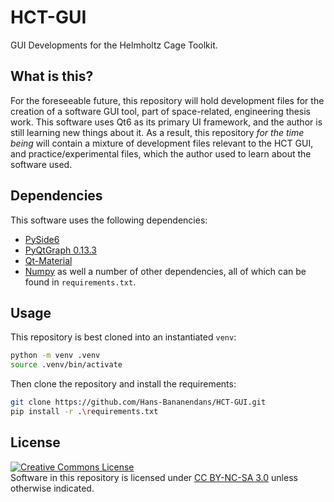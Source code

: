 # HCT-GUI
GUI Developments for the Helmholtz Cage Toolkit.

## What is this?
For the foreseeable future, this repository will hold development files for the creation of a software GUI tool, part of space-related, engineering thesis work. This software uses Qt6 as its primary UI framework, and the author is still learning new things about it. As a result, this repository *for the time being* will contain a mixture of development files relevant to the HCT GUI, and practice/experimental files, which the author used to learn about the software used.

## Dependencies
This software uses the following dependencies:
 * [PySide6](https://pypi.org/project/PySide6/)
 * [PyQtGraph 0.13.3](https://www.pyqtgraph.org/)
 * [Qt-Material](https://qt-material.readthedocs.io/en/latest/)
 * [Numpy](https://numpy.org/)
as well a number of other dependencies, all of which can be found in `requirements.txt`.

## Usage
This repository is best cloned into an instantiated `venv`:

```bash
python -m venv .venv
source .venv/bin/activate
```

Then clone the repository and install the requirements:
```bash
git clone https://github.com/Hans-Bananendans/HCT-GUI.git
pip install -r .\requirements.txt
```

## License
<a rel="license" href="https://creativecommons.org/licenses/by-nc-sa/3.0/"><img alt="Creative Commons License" style="border-width:0" src="https://licensebuttons.net/l/by-nc-sa/4.0/88x31.png" /></a><br />
Software in this repository is licensed under [CC BY-NC-SA 3.0](https://creativecommons.org/licenses/by-nc-sa/3.0/) unless otherwise indicated.
